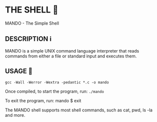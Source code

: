 # **THE SHELL :shell:**
MANDO - The Simple Shell

## **DESCRIPTION :information_source:**
MANDO is a simple UNIX command language interpreter that reads commands
from either a file or standard input and executes them.

## **USAGE :running:**
```gcc -Wall -Werror -Wextra -pedantic *.c -o mando```

Once compiled, to start the program, run:
```./mando```

To exit the program, run:
mando $ exit

The MANDO shell supports most shell commands, such as cat, pwd, ls -la and more.